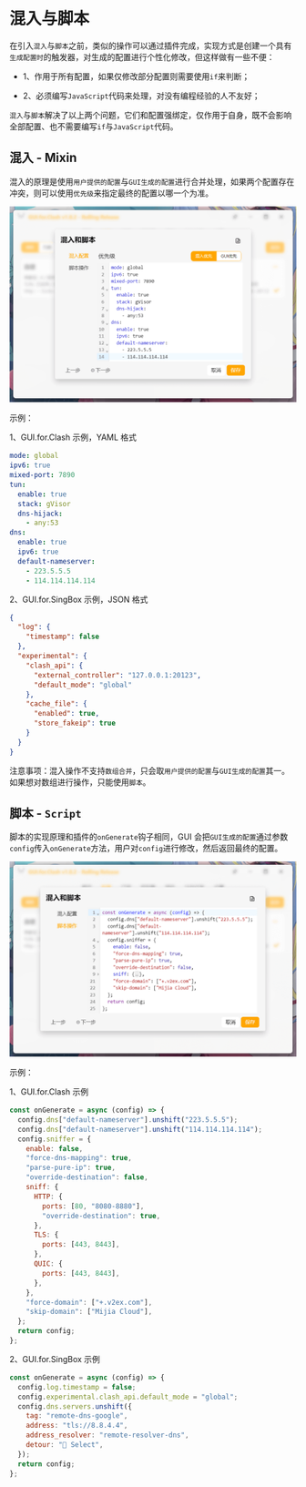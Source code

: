 # 混入与脚本

在引入`混入`与`脚本`之前，类似的操作可以通过插件完成，实现方式是创建一个具有`生成配置时`的触发器，对生成的配置进行个性化修改，但这样做有一些不便：

- 1、作用于所有配置，如果仅修改部分配置则需要使用`if`来判断；

- 2、必须编写`JavaScript`代码来处理，对没有编程经验的人不友好；

`混入`与`脚本`解决了以上两个问题，它们和配置强绑定，仅作用于自身，既不会影响全部配置、也不需要编写`if`与`JavaScript`代码。

## 混入 - Mixin

混入的原理是使用`用户提供的配置`与`GUI生成的配置`进行合并处理，如果两个配置存在冲突，则可以使用`优先级`来指定最终的配置以哪一个为准。

![](/guide/resources/601_mixin.png)

示例：

1、GUI.for.Clash 示例，YAML 格式

```yaml
mode: global
ipv6: true
mixed-port: 7890
tun:
  enable: true
  stack: gVisor
  dns-hijack:
    - any:53
dns:
  enable: true
  ipv6: true
  default-nameserver:
    - 223.5.5.5
    - 114.114.114.114
```

2、GUI.for.SingBox 示例，JSON 格式

```json
{
  "log": {
    "timestamp": false
  },
  "experimental": {
    "clash_api": {
      "external_controller": "127.0.0.1:20123",
      "default_mode": "global"
    },
    "cache_file": {
      "enabled": true,
      "store_fakeip": true
    }
  }
}
```

注意事项：混入操作不支持`数组合并`，只会取`用户提供的配置`与`GUI生成的配置`其一。如果想对数组进行操作，只能使用`脚本`。

## 脚本 - `Script`

脚本的实现原理和插件的`onGenerate`钩子相同，GUI 会把`GUI生成的配置`通过参数`config`传入`onGenerate`方法，用户对`config`进行修改，然后返回最终的配置。

![](/guide/resources/602_script.png)

示例：

1、GUI.for.Clash 示例

```javascript
const onGenerate = async (config) => {
  config.dns["default-nameserver"].unshift("223.5.5.5");
  config.dns["default-nameserver"].unshift("114.114.114.114");
  config.sniffer = {
    enable: false,
    "force-dns-mapping": true,
    "parse-pure-ip": true,
    "override-destination": false,
    sniff: {
      HTTP: {
        ports: [80, "8080-8880"],
        "override-destination": true,
      },
      TLS: {
        ports: [443, 8443],
      },
      QUIC: {
        ports: [443, 8443],
      },
    },
    "force-domain": ["+.v2ex.com"],
    "skip-domain": ["Mijia Cloud"],
  };
  return config;
};
```

2、GUI.for.SingBox 示例

```javascript
const onGenerate = async (config) => {
  config.log.timestamp = false;
  config.experimental.clash_api.default_mode = "global";
  config.dns.servers.unshift({
    tag: "remote-dns-google",
    address: "tls://8.8.4.4",
    address_resolver: "remote-resolver-dns",
    detour: "🚀 Select",
  });
  return config;
};
```
